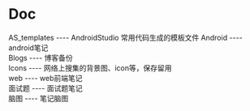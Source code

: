 # Doc
AS_templates ---- AndroidStudio 常用代码生成的模板文件
Android ---- android笔记  
Blogs   ---- 博客备份  
Icons   ---- 网络上搜集的背景图、icon等，保存留用  
web ---- web前端笔记  
面试题 ---- 面试题笔记  
脑图 ---- 笔记脑图
